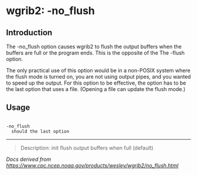 # wgrib2: -no_flush

## Introduction

The -no_flush option causes wgrib2 to flush
the output buffers when the buffers are full or the program ends.
This is the opposite of the The -flush option.

The only practical use of this option would be in a non-POSIX
system where the flush mode is turned on, you are not using output
pipes, and you wanted to speed up the output. For this option
to be effective, the option has to be the last option that
uses a file. (Opening a file can update the flush mode.)

## Usage

```

-no_flush
  should the last option

```

---

> Description: init flush output buffers when full (default)

_Docs derived from <https://www.cpc.ncep.noaa.gov/products/wesley/wgrib2/no_flush.html>_
